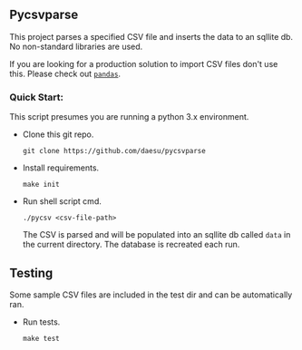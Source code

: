 ## Pycsvparse
This project parses a specified CSV file and inserts the data to an sqllite db. No non-standard libraries are used. 

If you are looking for a production solution to import CSV files don't use this.  Please check out [`pandas`](http://pandas.pydata.org/). 

### Quick Start:
This script presumes you are running a python 3.x environment.

 - Clone this git repo.

    `git clone https://github.com/daesu/pycsvparse`

 - Install requirements.

    `make init`

 - Run shell script cmd.

    `./pycsv <csv-file-path>`

   The CSV is parsed and will be populated into an sqllite db called `data` in the current directory. The database is recreated each run. 

## Testing
Some sample CSV files are included in the test dir and can be automatically ran. 

 - Run tests.

    `make test`
